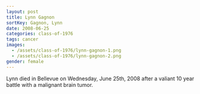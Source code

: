 ```yaml
---
layout: post
title: Lynn Gagnon
sortKey: Gagnon, Lynn
date: 2008-06-25
categories: class-of-1976
tags: cancer
images:
  - /assets/class-of-1976/lynn-gagnon-1.png
  - /assets/class-of-1976/lynn-gagnon-2.png
gender: female
---
```

Lynn died in Bellevue on Wednesday, June 25th, 2008 after a valiant 10 year battle with a malignant brain tumor.
